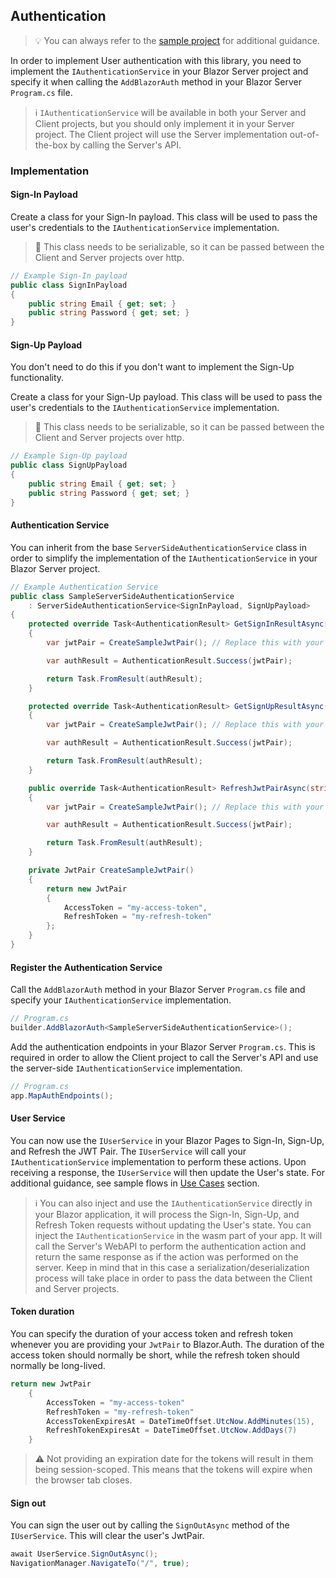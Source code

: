 ## Authentication

> 💡
> You can always refer to the [sample project](https://github.com/BitzArt/Blazor.Auth/tree/main/sample/SampleBlazorApp) for additional guidance.

In order to implement User authentication with this library, you need to implement the `IAuthenticationService` in your Blazor Server project and specify it when calling the `AddBlazorAuth` method in your Blazor Server `Program.cs` file.

> ℹ️
> `IAuthenticationService` will be available in both your Server and Client projects, but you should only implement it in your Server project. The Client project will use the Server implementation out-of-the-box by calling the Server's API.

### Implementation

#### Sign-In Payload

Create a class for your Sign-In payload. This class will be used to pass the user's credentials to the `IAuthenticationService` implementation.

> 📜
> This class needs to be serializable, so it can be passed between the Client and Server projects over http.

```csharp
// Example Sign-In payload
public class SignInPayload
{
    public string Email { get; set; }
    public string Password { get; set; }
}
```

#### Sign-Up Payload

You don't need to do this if you don't want to implement the Sign-Up functionality.

Create a class for your Sign-Up payload. This class will be used to pass the user's credentials to the `IAuthenticationService` implementation.

> 📜
> This class needs to be serializable, so it can be passed between the Client and Server projects over http.

```csharp
// Example Sign-Up payload
public class SignUpPayload
{
    public string Email { get; set; }
    public string Password { get; set; }
}
```

#### Authentication Service

You can inherit from the base `ServerSideAuthenticationService` class in order to simplify the implementation of the `IAuthenticationService` in your Blazor Server project.

```csharp
// Example Authentication Service
public class SampleServerSideAuthenticationService
    : ServerSideAuthenticationService<SignInPayload, SignUpPayload>
{
    protected override Task<AuthenticationResult> GetSignInResultAsync(SignInPayload signInPayload)
    {
        var jwtPair = CreateSampleJwtPair(); // Replace this with your actual authentication logic

        var authResult = AuthenticationResult.Success(jwtPair);

        return Task.FromResult(authResult);
    }

    protected override Task<AuthenticationResult> GetSignUpResultAsync(SignUpPayload signUpPayload)
    {
        var jwtPair = CreateSampleJwtPair(); // Replace this with your actual authentication logic

        var authResult = AuthenticationResult.Success(jwtPair);

        return Task.FromResult(authResult);
    }

    public override Task<AuthenticationResult> RefreshJwtPairAsync(string refreshToken)
    {
        var jwtPair = CreateSampleJwtPair(); // Replace this with your actual authentication logic

        var authResult = AuthenticationResult.Success(jwtPair);

        return Task.FromResult(authResult);
    }

    private JwtPair CreateSampleJwtPair()
    {
        return new JwtPair
        {
            AccessToken = "my-access-token",
            RefreshToken = "my-refresh-token"
        };
    }
}
```

#### Register the Authentication Service

Call the `AddBlazorAuth` method in your Blazor Server `Program.cs` file and specify your `IAuthenticationService` implementation.

```csharp
// Program.cs
builder.AddBlazorAuth<SampleServerSideAuthenticationService>();
```

Add the authentication endpoints in your Blazor Server `Program.cs`. This is required in order to allow the Client project to call the Server's API and use the server-side `IAuthenticationService` implementation.

```csharp
// Program.cs
app.MapAuthEndpoints();
```

#### User Service

You can now use the `IUserService` in your Blazor Pages to Sign-In, Sign-Up, and Refresh the JWT Pair. The `IUserService` will call your `IAuthenticationService` implementation to perform these actions. Upon receiving a response, the `IUserService` will then update the User's state. For additional guidance, see sample flows in [Use Cases](04.use-cases.md) section.

> ℹ️
> You can also inject and use the `IAuthenticationService` directly in your Blazor application, it will process the Sign-In, Sign-Up, and Refresh Token requests without updating the User's state. You can inject the `IAuthenticationService` in the wasm part of your app. It will call the Server's WebAPI to perform the authentication action and return the same response as if the action was performed on the server. Keep in mind that in this case a serialization/deserialization process will take place in order to pass the data between the Client and Server projects.

#### Token duration

You can specify the duration of your access token and refresh token whenever you are providing your `JwtPair` to Blazor.Auth. The duration of the access token should normally be short, while the refresh token should normally be long-lived.

```csharp
return new JwtPair
    {
        AccessToken = "my-access-token"
        RefreshToken = "my-refresh-token"
        AccessTokenExpiresAt = DateTimeOffset.UtcNow.AddMinutes(15),
        RefreshTokenExpiresAt = DateTimeOffset.UtcNow.AddDays(7)
    }
```

> ⚠️
> Not providing an expiration date for the tokens will result in them being session-scoped. This means that the tokens will expire when the browser tab closes.

#### Sign out

You can sign the user out by calling the `SignOutAsync` method of the `IUserService`. This will clear the user's JwtPair.

```csharp
await UserService.SignOutAsync();
NavigationManager.NavigateTo("/", true);
```

